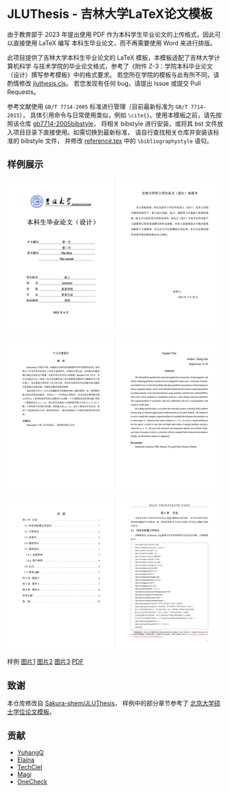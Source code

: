 # JLUThesis - 吉林大学LaTeX论文模板

由于教育部于 2023 年提出使用 PDF 作为本科学生毕业论文的上传格式，因此可以直接使用 LaTeX 编写
本科生毕业论文，而不再需要使用 Word 来进行排版。

此项目提供了吉林大学本科生毕业论文的 LaTeX 模板，本模板适配了吉林大学计算机科学
与技术学院的毕业论文格式，参考了《附件 Z-3：学院本科毕业论文（设计）撰写参考模板》中的格式要求。
若您所在学院的模板与此有所不同，请酌情修改 [jluthesis.cls](jluthesis.cls)。
若您发现有任何 bug，请提出 Issue 或提交 Pull Requests。

参考文献使用 `GB/T 7714-2005` 标准进行管理（目前最新标准为 `GB/T 7714-2015`），
具体引用命令与日常使用类似，例如 `\cite{}`。使用本模板之前，请先按照该仓库
[gb7714-2005bibstyle](https://github.com/Haixing-Hu/GBT7714-2005-BibTeX-Style)，
将相关 bibstyle 进行安装，或将其 bst 文件放入项目目录下直接使用。如需切换到最新标准，
请自行查找相关仓库并安装该标准的 bibstyle 文件，
并修改 [reference.tex](data/reference.tex) 中的 `\bibliographystyle` 语句。

## 样例展示

<p align="center">
  <img src="demo/demo1.png">
</p>

<p align="center">
  <img src="demo/demo2.png">
</p>

<p align="center">
  <img src="demo/demo3.png">
</p>


样例 [图片1](demo/demo1.png) [图片2](demo/demo2.png) [图片3](demo/demo3.png) [PDF](main.pdf)

## 致谢

本仓库修改自 [Sakura-shem/JLUThesis](https://github.com/Sakura-shem/JLUThesis)，
样例中的部分章节参考了 [北京大学硕士学位论文模板](https://github.com/iofu728/pkuthss})。

## 贡献

- [YuhangQ](https://github.com/YuhangQ)
- [Elaina](https://github.com/userElaina)
- [TechCiel](https://github.com/TechCiel)
- [Magi](https://github.com/Magikaaarp)
- [OneCheck](https://github.com/zwh2119)
